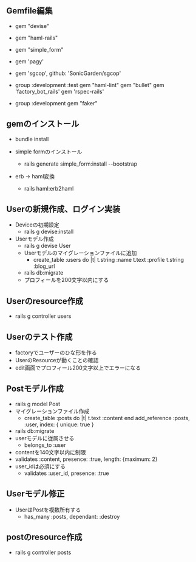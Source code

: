 ## Gemfile編集
- gem "devise"
- gem "haml-rails"
- gem "simple_form"
- gem 'pagy'
- gem 'sgcop', github: 'SonicGarden/sgcop'

- group :development :test
  gem "haml-lint"
  gem "bullet"
  gem 'factory_bot_rails'
  gem 'rspec-rails'
  
- group :development
  gem "faker"
## gemのインストール
- bundle install

- simple formのインストール
  - rails generate simple_form:install --bootstrap
- erb -> haml変換
  - rails haml:erb2haml

## Userの新規作成、ログイン実装
- Deviceの初期設定
  - rails g devise:install
- Userモデル作成
  - rails g devise User
  - Userモデルのマイグレーションファイルに追加
    - create_table :users do |t|
      t.string :name
      t.text :profile
      t.string :blog_url
  - rails db:migrate
  - プロフィールを200文字以内にする

## Userのresource作成
- rails g controller users

## Userのテスト作成
- factoryでユーザーのひな形を作る
- UserのResourceが動くことの確認
- edit画面でプロフィール200文字以上でエラーになる

## Postモデル作成
- rails g model Post
- マイグレーションファイル作成
  - create_table :posts do |t|
      t.text :content
    end
    add_reference :posts, :user, index: { unique: true }
- rails db:migrate
- userモデルに従属させる
  - belongs_to :user
- contentを140文字以内に制限
 - validates :content, presence: :true, length: {maximum: 2}
- user_idは必須にする
  - validates :user_id, presence: :true
## Userモデル修正
- UserはPostを複数所有する
  - has_many :posts, dependant: :destroy
## postのresource作成
- rails g controller posts

